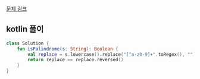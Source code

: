 [문제 링크](https://leetcode.com/problems/valid-palindrome/description/)


## kotlin 풀이
```kotlin
class Solution {
    fun isPalindrome(s: String): Boolean {
        val replace = s.lowercase().replace("[^a-z0-9]+".toRegex(), "")
        return replace == replace.reversed()
    }
}
```

